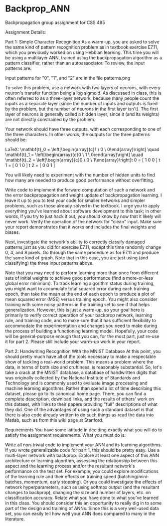 # Backprop_ANN
Backpropagation group assignment for CSS 485


Assignment Details:

Part 1: Simple Character Recognition
As a warm-up, you are asked to solve the same kind of pattern recognition problem as in textbook exercise E7.11, which you previously worked on using Hebbian learning. This time you will be using a multilayer ANN, trained using the backpropagation algorithm as a pattern classifier, rather than an autoassociator. To review, the input patterns are:

Input patterns for "0", "1", and "2" are in the file patterns.png

To solve this problem, use a network with two layers of neurons, with every neuron's transfer function being a log sigmoid. As discussed in class, this is often referred to as a three-layer network, because many people count the inputs as a separate layer (since the number of inputs and outputs is fixed by the problem, but the number of neurons in the first layer isn't). The first layer of neurons is generally called a hidden layer, since it (and its weights) are not directly constrained by the problem.

Your network should have three outputs, with each corresponding to one of the three characters. In other words, the outputs for the three patterns should be:

LaTeX: \mathbf{t}_0 = \left[\begin{array}{c}1 \\ 0 \\ 0\end{array}\right] \quad
\mathbf{t}_1 = \left[\begin{array}{c}0 \\ 1 \\ 0\end{array}\right] \quad
\mathbf{t}_2 = \left[\begin{array}{c}0 \\ 0 \\ 1\end{array}\right]t 0 = [ 1 0 0 ] t 1 = [ 0 1 0 ] t 2 = [ 0 0 1 ]

You will likely need to experiment with the number of hidden units to find how many are needed to produce good performance without overfitting.

Write code to implement the forward computation of such a network and the error backpropagation and weight update of backpropagation learning. I leave it up to you to test your code for smaller networks and simpler problems, such as those already solved in the textbook. I urge you to apply everything you've learned about software development to this task; in other words, if you try to just hack it out, you should know by now that it likely will never work. Verify the operation of the network for "clean" input. Make sure your report demonstrates that it works and includes the final weights and biases.

Next, investigate the network's ability to correctly classify damaged patterns just as you did for exercise E7.11, except this time randomly change 0, 4, and 8 pixels. Go through the same procedure as for E7.11 and produce the same kind of graph. Note that in this case, you are just using (and classifying) the three input patterns above.

Note that you may need to perform learning more than once from different sets of initial weights to achieve good performance (find a more-or-less global error minimum). To track learning algorithm status during training, you might want to accumulate total squared error during each training epoch, then take the mean at the end of each epoch to produce a plot of mean squared error (MSE) versus training epoch. You might also consider training with some noisy patterns in the training set to see if that helps generalization. However, this is just a warm-up, so your goal here is primarily to verify correct operation of your backprop network, learning rule, and training code, and to make sure that it has sufficient flexibility to accommodate the experimentation and changes you need to make during the process of building a functioning learning model. Hopefully, your code will be general-purpose enough that you can, for the most part, just re-use it for part 2. Please still include your warm-up work in your report.

Part 2: Handwriting Recognition With the MNIST Database
At this point, you should pretty much have all of the tools necessary to make a respectable show of tackling a real-world problem. This means a problem where the data, in terms of both size and cruftiness, is reasonably substantial. So, let's take a crack at the MNIST database, a database of handwritten digits that was originally collected by the National Institute of Standards and Technology and is commonly used to evaluate image processing and machine learning algorithms. Rather than spend a lot of time describing this dataset, please go to its canonical home page. There, you can find a complete description, download links, and the results of others' work on this dataset, with links to their papers providing "full" descriptions of what they did. One of the advantages of using such a standard dataset is that there is also code already written to do such things as read the data into Matlab, such as from this wiki page at Stanford.

Requirements
You have some latitude in deciding exactly what you will do to satisfy the assignment requirements. What you must do is:

Write all non-trivial code to implement your ANN and its learning algorithms. If you wrote generalizable code for part 1, this should be pretty easy.
Use a multi-layer network with backprop.
Explore at least one aspect of this ANN architecture or learning algorithm, assessing the relationship between this aspect and the learning process and/or the resultant network's performance on the test set. For example, you could explore modifications of the learning rule and their effects on training speed (batching/mini-batches, momentum, early stopping). Or you could investigate the effects of network hyperparameters, such as using softmax output (and the resultant changes to backprop), changing the size and number of layers, etc. on classification accuracy.
Relate what you have done to what you've learned in this class.
You should consider this an opportunity to really dig in to some part of the design and training of ANNs. Since this is a very well-used data set, you can easily tell how well your ANN does compared to many in the literature.
